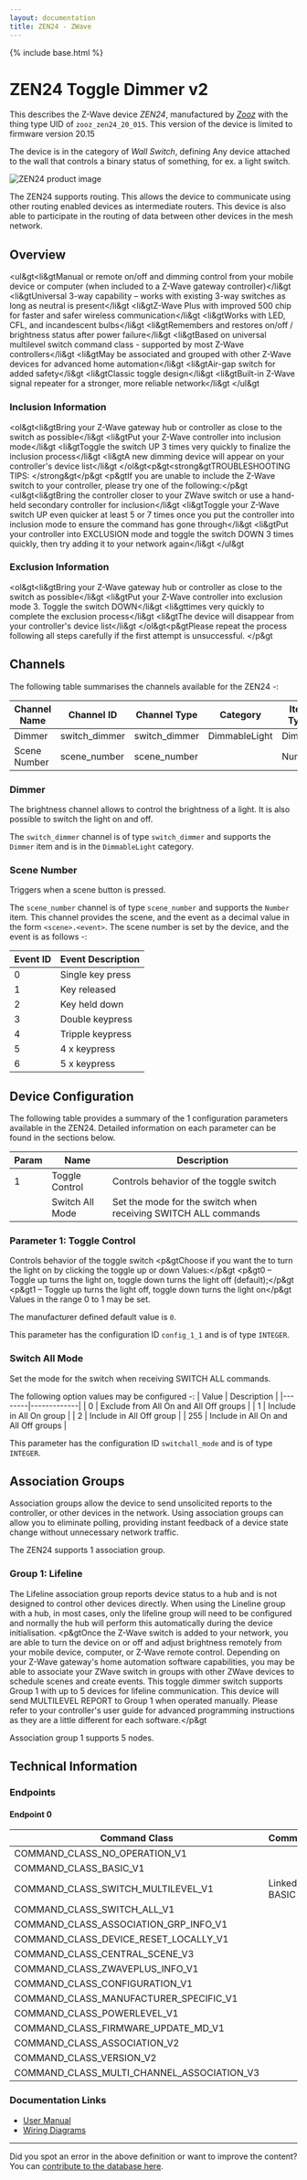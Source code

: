 ```yaml
---
layout: documentation
title: ZEN24 - ZWave
---
```


{% include base.html %}

# ZEN24 Toggle Dimmer v2
This describes the Z-Wave device *ZEN24*, manufactured by *[Zooz](http://www.getzooz.com/)* with the thing type UID of ```zooz_zen24_20_015```.
This version of the device is limited to firmware version 20.15

The device is in the category of *Wall Switch*, defining Any device attached to the wall that controls a binary status of something, for ex. a light switch.

![ZEN24 product image](https://opensmarthouse.org/zwavedatabase/789/image/)


The ZEN24 supports routing. This allows the device to communicate using other routing enabled devices as intermediate routers.  This device is also able to participate in the routing of data between other devices in the mesh network.

## Overview

<ul&gt<li&gtManual or remote on/off and dimming control from your mobile device or computer (when included to a Z-Wave gateway controller)</li&gt <li&gtUniversal 3-way capability – works with existing 3-way switches as long as neutral is present</li&gt <li&gtZ-Wave Plus with improved 500 chip for faster and safer wireless communication</li&gt <li&gtWorks with LED, CFL, and incandescent bulbs</li&gt <li&gtRemembers and restores on/off / brightness status after power failure</li&gt <li&gtBased on universal multilevel switch command class - supported by most Z-Wave controllers</li&gt <li&gtMay be associated and grouped with other Z-Wave devices for advanced home automation</li&gt <li&gtAir-gap switch for added safety</li&gt <li&gtClassic toggle design</li&gt <li&gtBuilt-in Z-Wave signal repeater for a stronger, more reliable network</li&gt </ul&gt

### Inclusion Information

<ol&gt<li&gtBring your Z-Wave gateway hub or controller as close to the switch as possible</li&gt <li&gtPut your Z-Wave controller into inclusion mode</li&gt <li&gtToggle the switch UP 3 times very quickly to finalize the inclusion process</li&gt <li&gtA new dimming device will appear on your controller's device list</li&gt </ol&gt<p&gt<strong&gtTROUBLESHOOTING TIPS: </strong&gt</p&gt <p&gtIf you are unable to include the Z-Wave switch to your controller, please try one of the following:</p&gt <ul&gt<li&gtBring the controller closer to your ZWave switch or use a hand-held secondary controller for inclusion</li&gt <li&gtToggle your Z-Wave switch UP even quicker at least 5 or 7 times once you put the controller into inclusion mode to ensure the command has gone through</li&gt <li&gtPut your controller into EXCLUSION mode and toggle the switch DOWN 3 times quickly, then try adding it to your network again</li&gt </ul&gt

### Exclusion Information

<ol&gt<li&gtBring your Z-Wave gateway hub or controller as close to the switch as possible</li&gt <li&gtPut your Z-Wave controller into exclusion mode 3. Toggle the switch DOWN</li&gt <li&gttimes very quickly to complete the exclusion process</li&gt <li&gtThe device will disappear from your controller's device list</li&gt </ol&gt<p&gtPlease repeat the process following all steps carefully if the first attempt is unsuccessful. </p&gt

## Channels

The following table summarises the channels available for the ZEN24 -:

| Channel Name | Channel ID | Channel Type | Category | Item Type |
|--------------|------------|--------------|----------|-----------|
| Dimmer | switch_dimmer | switch_dimmer | DimmableLight | Dimmer | 
| Scene Number | scene_number | scene_number |  | Number | 

### Dimmer
The brightness channel allows to control the brightness of a light.
            It is also possible to switch the light on and off.

The ```switch_dimmer``` channel is of type ```switch_dimmer``` and supports the ```Dimmer``` item and is in the ```DimmableLight``` category.

### Scene Number
Triggers when a scene button is pressed.

The ```scene_number``` channel is of type ```scene_number``` and supports the ```Number``` item.
This channel provides the scene, and the event as a decimal value in the form ```<scene>.<event>```. The scene number is set by the device, and the event is as follows -:

| Event ID | Event Description  |
|----------|--------------------|
| 0        | Single key press   |
| 1        | Key released       |
| 2        | Key held down      |
| 3        | Double keypress    |
| 4        | Tripple keypress   |
| 5        | 4 x keypress       |
| 6        | 5 x keypress       |



## Device Configuration

The following table provides a summary of the 1 configuration parameters available in the ZEN24.
Detailed information on each parameter can be found in the sections below.

| Param | Name  | Description |
|-------|-------|-------------|
| 1 | Toggle Control | Controls behavior of the toggle switch |
|  | Switch All Mode | Set the mode for the switch when receiving SWITCH ALL commands |

### Parameter 1: Toggle Control

Controls behavior of the toggle switch
<p&gtChoose if you want the to turn the light on by clicking the toggle up or down Values:</p&gt <p&gt0 – Toggle up turns the light on, toggle down turns the light off (default);</p&gt <p&gt1 – Toggle up turns the light off, toggle down turns the light on</p&gt
Values in the range 0 to 1 may be set.

The manufacturer defined default value is ```0```.

This parameter has the configuration ID ```config_1_1``` and is of type ```INTEGER```.

### Switch All Mode

Set the mode for the switch when receiving SWITCH ALL commands.

The following option values may be configured -:
| Value  | Description |
|--------|-------------|
| 0 | Exclude from All On and All Off groups |
| 1 | Include in All On group |
| 2 | Include in All Off group |
| 255 | Include in All On and All Off groups |

This parameter has the configuration ID ```switchall_mode``` and is of type ```INTEGER```.


## Association Groups

Association groups allow the device to send unsolicited reports to the controller, or other devices in the network. Using association groups can allow you to eliminate polling, providing instant feedback of a device state change without unnecessary network traffic.

The ZEN24 supports 1 association group.

### Group 1: Lifeline

The Lifeline association group reports device status to a hub and is not designed to control other devices directly. When using the Lineline group with a hub, in most cases, only the lifeline group will need to be configured and normally the hub will perform this automatically during the device initialisation.
<p&gtOnce the Z-Wave switch is added to your network, you are able to turn the device on or off and adjust brightness remotely from your mobile device, computer, or Z-Wave remote control. Depending on your Z-Wave gateway's home automation software capabilities, you may be able to associate your ZWave switch in groups with other ZWave devices to schedule scenes and create events. This toggle dimmer switch supports Group 1 with up to 5 devices for lifeline communication. This device will send MULTILEVEL REPORT to Group 1 when operated manually. Please refer to your controller's user guide for advanced programming instructions as they are a little different for each software.</p&gt

Association group 1 supports 5 nodes.

## Technical Information

### Endpoints

#### Endpoint 0

| Command Class | Comment |
|---------------|---------|
| COMMAND_CLASS_NO_OPERATION_V1| |
| COMMAND_CLASS_BASIC_V1| |
| COMMAND_CLASS_SWITCH_MULTILEVEL_V1| Linked to BASIC|
| COMMAND_CLASS_SWITCH_ALL_V1| |
| COMMAND_CLASS_ASSOCIATION_GRP_INFO_V1| |
| COMMAND_CLASS_DEVICE_RESET_LOCALLY_V1| |
| COMMAND_CLASS_CENTRAL_SCENE_V3| |
| COMMAND_CLASS_ZWAVEPLUS_INFO_V1| |
| COMMAND_CLASS_CONFIGURATION_V1| |
| COMMAND_CLASS_MANUFACTURER_SPECIFIC_V1| |
| COMMAND_CLASS_POWERLEVEL_V1| |
| COMMAND_CLASS_FIRMWARE_UPDATE_MD_V1| |
| COMMAND_CLASS_ASSOCIATION_V2| |
| COMMAND_CLASS_VERSION_V2| |
| COMMAND_CLASS_MULTI_CHANNEL_ASSOCIATION_V3| |

### Documentation Links

* [User Manual](https://opensmarthouse.org/zwavedatabase/789/zooz-z-wave-plus-toggle-dimmer-zen24-ver-2-user-manual.pdf)
* [Wiring Diagrams](https://opensmarthouse.org/zwavedatabase/789/zen21-zen22-zen23-zen24-3-way-wiring-instructions.pdf)

---

Did you spot an error in the above definition or want to improve the content?
You can [contribute to the database here](https://opensmarthouse.org/zwavedatabase/789).
